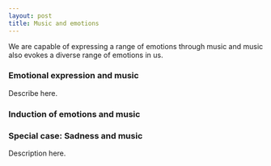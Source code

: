```yaml
---
layout: post
title: Music and emotions
---
```


We are capable of expressing a range of emotions through music and music also evokes a diverse range of emotions in us.

### Emotional expression and music

Describe here.

### Induction of emotions and music

<script src="https://bibbase.org/show?bib=https%3A%2F%2Ftuomaseerola.github.io%2FEerola.bib&commas=true&jsonp=1&filter=keyword:emotion&folding=1&theme=simple&limit=5&hidemenu=true"></script>

### Special case: Sadness and music

Description here.

<script src="https://bibbase.org/show?bib=https%3A%2F%2Ftuomaseerola.github.io%2FEerola.bib&commas=true&jsonp=1&filter=keyword:Sadness&folding=0&theme=simple"></script>


